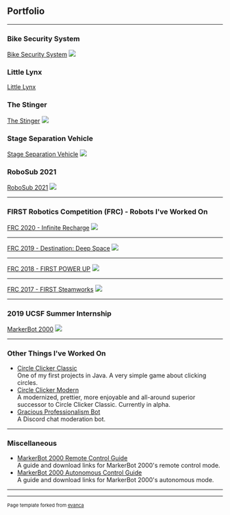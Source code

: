 ## Portfolio

---

### Bike Security System
[Bike Security System](/bss)
[<img src="images/bike.png"/>](/bike)

### Little Lynx

[Little Lynx](/lynx)

### The Stinger

[The Stinger](/stinger)
[<img src="images/stinger-final.gif"/>](/stinger)

### Stage Separation Vehicle

[Stage Separation Vehicle](/stage-sep)
[<img src="images/ssep-rocket.png"/>](/stage-sep)

### RoboSub 2021

[RoboSub 2021](/robosub-2021)
[<img src="images/urobotics-render.png?raw=true"/>](/robosub-2021)

---

### FIRST Robotics Competition (FRC) - Robots I've Worked On 

[FRC 2020 - Infinite Recharge](/frc-2020-infiniterecharge)
[<img src="images/2020Bot.JPG?raw=true"/>](/frc-2020-infiniterecharge)

---

[FRC 2019 - Destination: Deep Space](/frc-2019-deepspace)
[<img src="images/2019Bot.jpg?raw=true"/>](/frc-2019-deepspace)

---
[FRC 2018 - FIRST POWER UP](/frc-2018-powerup)
[<img src="images/2018Bot.jpg?raw=true"/>](/frc-2018-powerup)

---
[FRC 2017 - FIRST Steamworks](/frc-2017-steamworks)
[<img src="images/2017Bot.jpg?raw=true">](/frc-2017-steamworks)

---

### 2019 UCSF Summer Internship

[MarkerBot 2000](/markerbot-2000)
[<img src="images/markerbot2000.png?raw=true">](/markerbot-2000)

---

### Other Things I've Worked On

- [Circle Clicker Classic](/circle-clicker-classic.md)<br>
One of my first projects in Java. A very simple game about clicking circles.
- [Circle Clicker Modern](/circle-clicker-modern.md)<br>
A modernized, prettier, more enjoyable and all-around superior successor to Circle Clicker Classic. Currently in alpha.
- [Gracious Professionalism Bot](/gracious-professionalism-bot.md)<br>
A Discord chat moderation bot.

---

### Miscellaneous 

- [MarkerBot 2000 Remote Control Guide](/remote-control-guide.md)<br>
A guide and download links for MarkerBot 2000's remote control mode.
- [MarkerBot 2000 Autonomous Control Guide](/autonomous-control-guide.md)<br>
A guide and download links for MarkerBot 2000's autonomous mode.

---




---
<p style="font-size:11px">Page template forked from <a href="https://github.com/evanca/quick-portfolio">evanca</a></p>
<!-- Remove above link if you don't want to attibute -->
